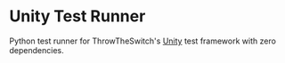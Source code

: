 # Unity Test Runner

Python test runner for ThrowTheSwitch's [Unity](https://github.com/ThrowTheSwitch/Unity) test framework with zero dependencies.
